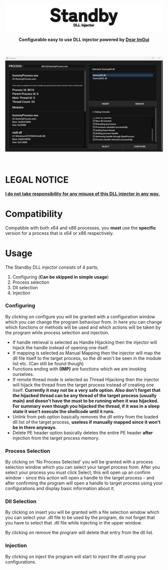 ![STANDBY LOGO](Images/Logo.svg "STANDBY_LOGO")
<p align="center"><b>Configurable easy to use DLL injector powered by <a href="https://github.com/ocornut/imgui" target="_blank">Dear ImGui</a></b></p>

<br>
<p align="center">
<img src="https://github.com/paskalian/Standby/blob/master/Images/Menu.svg" alt="Menu"/>
</p>
<br>

# LEGAL NOTICE
<ins><b>I do not take responsibility for any misuse of this DLL injector in any way.</b></ins>

# Compatibility
Compatible with both x64 and x86 processes, you **must** use the **specific** version for a process that is x64 or x86 respectively.

# Usage

The Standby DLL injector consists of 4 parts;

1. Configuring (**Can be skipped in simple usage**)
2. Process selection
3. Dll selection
4. Injection

### Configuring
By clicking on configure you will be granted with a configuration window which you can change the program behaviour from. In here you can change which functions or methods will be used and which actions will be taken by the program while process selection and injection.

- If handle retrieval is selected as Handle Hijacking then the injector will hijack the handle instead of opening one itself.
- If mapping is selected as Manual Mapping then the injector will map the dll file itself to the target process, so the dll won't be seen in the module list etc. (Can still be found though)
- Functions ending with <b>(IMP)</b> are functions which we are invoking ourselves.
- If remote thread mode is selected as Thread Hijacking then the injector will hijack the thread from the target process instead of creating one itself. **Currently it may not be a very safe option. Also don't forget that the hijacked thread can be any thread of the target process (usually main) and doesn't have the must to be running when it was hijacked. For summary even though you hijacked the thread, if it was in a sleep state it won't execute the shellcode until it runs.**
- Unlink from peb option basically removes the dll entry from the loaded dll list of the target process, <b>useless if manually mapped since it won't be in there anyways</b>.
- Delete PE header option basically deletes the entire PE header <b>after</b> injection from the target process memory.

### Process Selection

By clicking on 'No Process Selected' you will be granted with a process selection window which you can select your target process from. After you select your process you must click Select, this will open up an confirm window - since this action will open a handle to the target process - and after confirming the program will open a handle to target process using your configurations and display basic information about it.

### Dll Selection

By clicking on insert you will be granted with a file selection window which you can select your .dll file to be used by the program, do not forget that you have to select that .dll file while injecting in the upper window.

By clicking on remove the program will delete that entry from the dll list.

### Injection

By clicking on inject the program will start to inject the dll using your configurations.
